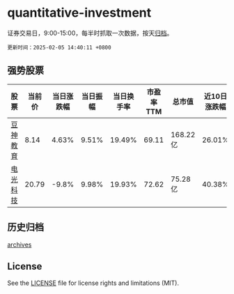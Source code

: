 # quantitative-investment

证券交易日，9:00-15:00，每半时抓取一次数据，按天[归档](archives)。

`更新时间：2025-02-05 14:40:11 +0800`

## 强势股票

|股票|当前价|当日涨跌幅|当日振幅|当日换手率|市盈率TTM|总市值|近10日涨跌幅|
|----|----|----|----|----|----|----|----|
|[豆神教育](https://xueqiu.com/S/SZ300010)|8.14|4.63%|9.51%|19.49%|69.11|168.22亿|26.01%|
|[电光科技](https://xueqiu.com/S/SZ002730)|20.79|-9.8%|9.98%|19.93%|72.62|75.28亿|40.38%|

## 历史归档

[archives](archives)

## License

See the [LICENSE](LICENSE) file for license rights and limitations (MIT).